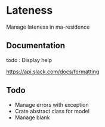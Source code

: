 # Lateness

Manage lateness in ma-residence

## Documentation

todo : Display help

https://api.slack.com/docs/formatting

## Todo

* Manage errors with exception
* Crate abstract class for model
* Manage blank

